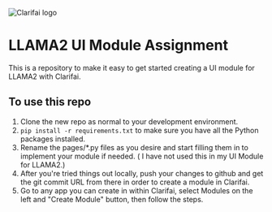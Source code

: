 ![Clarifai logo](https://www.clarifai.com/hs-fs/hubfs/logo/Clarifai/clarifai-740x150.png?width=240)

# LLAMA2 UI Module Assignment 

This is a repository to make it easy to get started creating a UI module for LLAMA2 with Clarifai.


## To use this repo

1. Clone the new repo as normal to your development environment.
2. `pip install -r requirements.txt` to make sure you have all the Python packages installed. 
3. Rename the pages/*.py files as you desire and start filling them in to implement your module if needed. ( I have not used this in my UI Module for LLAMA2.)
4. After you're tried things out locally, push your changes to github and get the git commit URL from there in order to create a module in Clarifai. 
5. Go to any app you can create in within Clarifai, select Modules on the left and "Create Module" button, then follow the steps.
